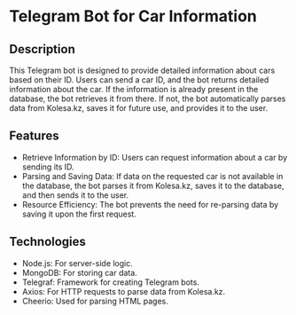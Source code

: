 # Telegram Bot for Car Information
## Description
This Telegram bot is designed to provide detailed information about cars based on their ID. Users can send a car ID, and the bot returns detailed information about the car. If the information is already present in the database, the bot retrieves it from there. If not, the bot automatically parses data from Kolesa.kz, saves it for future use, and provides it to the user.

## Features  
- Retrieve Information by ID: Users can request information about a car by sending its ID.
- Parsing and Saving Data: If data on the requested car is not available in the database, the bot parses it from Kolesa.kz, saves it to the database, and then sends it to the user.
- Resource Efficiency: The bot prevents the need for re-parsing data by saving it upon the first request.
## Technologies
- Node.js: For server-side logic.
- MongoDB: For storing car data.
- Telegraf: Framework for creating Telegram bots.
- Axios: For HTTP requests to parse data from Kolesa.kz.
- Cheerio: Used for parsing HTML pages.
